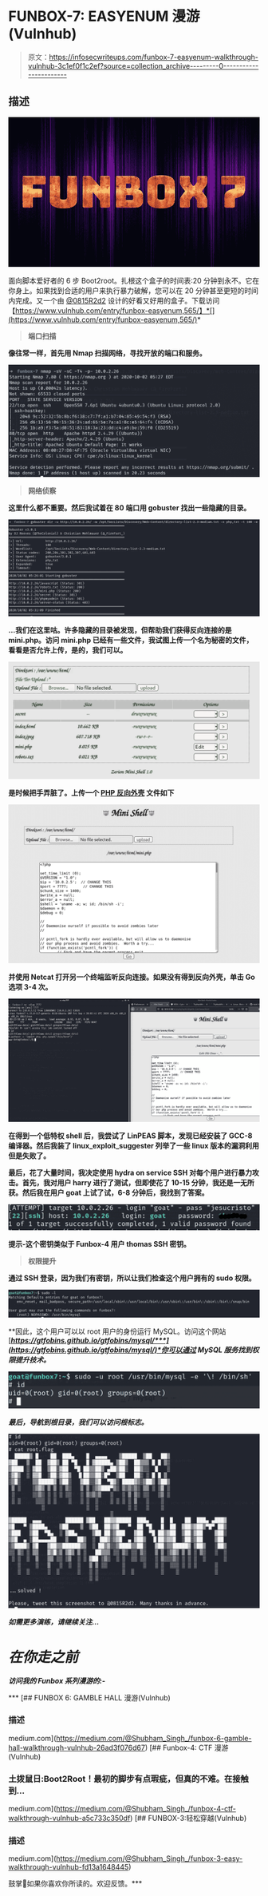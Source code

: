 # FUNBOX-7: EASYENUM 漫游(Vulnhub)

> 原文：<https://infosecwriteups.com/funbox-7-easyenum-walkthrough-vulnhub-3c1ef0f1c2ef?source=collection_archive---------0----------------------->

## 描述

![](img/044b4fe3407af94ceeea8a232bc32527.png)

面向脚本爱好者的 6 步 Boot2root。扎根这个盒子的时间表:20 分钟到永不。它在你身上。如果找到合适的用户来执行暴力破解，您可以在 20 分钟甚至更短的时间内完成。又一个由 [@0815R2d2](https://twitter.com/@0815R2d2) 设计的好看又好用的盒子。下载访问【https://www.vulnhub.com/entry/funbox-easyenum,565/】*[](https://www.vulnhub.com/entry/funbox-easyenum,565/)*

> **端口扫描**

**像往常一样，首先用 Nmap 扫描网络，寻找开放的端口和服务。**

**![](img/c7a76d5f9e8e664cee27a7add63da347.png)**

> **网络侦察**

**这里什么都不重要。然后我试着在 80 端口用 gobuster 找出一些隐藏的目录。**

**![](img/a92b8b7f1059e9e5c76554670b2a70a2.png)**

**…我们在这里咕。许多隐藏的目录被发现，但帮助我们获得反向连接的是 mini.php。访问 mini.php 已经有一些文件，我试图上传一个名为秘密的文件，看看是否允许上传，是的，我们可以。**

**![](img/f6588bc0997fcd3a7e7642d2a384da2d.png)**

**是时候把手弄脏了。上传一个 [**PHP 反向外壳**](http://pentestmonkey.net/tools/web-shells/php-reverse-shell) 文件如下**

**![](img/4fc9235ebfa530de973062ed225b5e42.png)**

**并使用 Netcat 打开另一个终端监听反向连接。如果没有得到反向外壳，单击 Go 选项 3-4 次。**

**![](img/6e8479a1dd8c0527ed548ecacb2f6442.png)**

**在得到一个低特权 shell 后，我尝试了 LinPEAS 脚本，发现已经安装了 GCC-8 编译器。然后我装了 linux_exploit_suggester 列举了一些 linux 版本的漏洞利用但是失败了。**

**最后，花了大量时间，我决定使用 hydra on service SSH 对每个用户进行暴力攻击。首先，我对用户 harry 进行了测试，但即使花了 10-15 分钟，我还是一无所获。然后我在用户 goat 上试了试，6-8 分钟后，我找到了答案。**

**![](img/f3caef596e7b1761e3bba97941ddcdde.png)**

**提示-这个密钥类似于 Funbox-4 用户 thomas SSH 密钥。**

> **权限提升**

**通过 SSH 登录，因为我们有密钥，所以让我们检查这个用户拥有的 sudo 权限。**

**![](img/1edd9a69ca58c81a616a991609a7bd46.png)**

**因此，这个用户可以以 root 用户的身份运行 MySQL。访问这个网站[***https://gtfobins.github.io/gtfobins/mysql/***](https://gtfobins.github.io/gtfobins/mysql/)*你可以通过 MySQL 服务找到权限提升技术。***

***![](img/37e7d0d0ed3bc83267d251e9b3968d90.png)***

***最后，导航到根目录，我们可以访问根标志。***

***![](img/ba1b3965eec9f5860de7f9d0e66e9834.png)***

***如需更多演练，请继续关注…***

# ***在你走之前***

***访问我的 Funbox 系列漫游的:-***

***[](https://medium.com/@Shubham_Singh_/funbox-6-gamble-hall-walkthrough-vulnhub-26ad3f076d67) [## FUNBOX 6: GAMBLE HALL 漫游(Vulnhub)

### 描述

medium.com](https://medium.com/@Shubham_Singh_/funbox-6-gamble-hall-walkthrough-vulnhub-26ad3f076d67) [](https://medium.com/@Shubham_Singh_/funbox-4-ctf-walkthrough-vulnhub-a5c733c350df) [## Funbox-4: CTF 漫游(Vulnhub)

### 土拨鼠日:Boot2Root！最初的脚步有点瑕疵，但真的不难。在接触到…

medium.com](https://medium.com/@Shubham_Singh_/funbox-4-ctf-walkthrough-vulnhub-a5c733c350df) [](https://medium.com/@Shubham_Singh_/funbox-3-easy-walkthrough-vulnhub-fd13a1648445) [## FUNBOX-3:轻松穿越(Vulnhub)

### 描述

medium.com](https://medium.com/@Shubham_Singh_/funbox-3-easy-walkthrough-vulnhub-fd13a1648445) 

鼓掌👏如果你喜欢你所读的。欢迎反馈。***